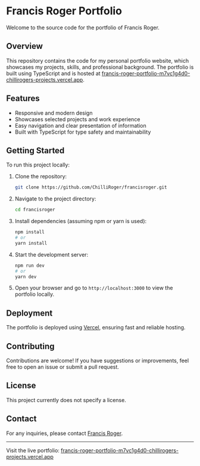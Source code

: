 # Francis Roger Portfolio

Welcome to the source code for the portfolio of Francis Roger.

## Overview

This repository contains the code for my personal portfolio website, which showcases my projects, skills, and professional background. The portfolio is built using TypeScript and is hosted at [francis-roger-portfolio-m7vc1g4d0-chillirogers-projects.vercel.app](https://francis-roger-portfolio.vercel.app/).

## Features

- Responsive and modern design
- Showcases selected projects and work experience
- Easy navigation and clear presentation of information
- Built with TypeScript for type safety and maintainability

## Getting Started

To run this project locally:

1. Clone the repository:
   ```bash
   git clone https://github.com/ChilliRoger/francisroger.git
   ```
2. Navigate to the project directory:
   ```bash
   cd francisroger
   ```
3. Install dependencies (assuming npm or yarn is used):
   ```bash
   npm install
   # or
   yarn install
   ```
4. Start the development server:
   ```bash
   npm run dev
   # or
   yarn dev
   ```
5. Open your browser and go to `http://localhost:3000` to view the portfolio locally.

## Deployment

The portfolio is deployed using [Vercel](https://vercel.com/), ensuring fast and reliable hosting.

## Contributing

Contributions are welcome! If you have suggestions or improvements, feel free to open an issue or submit a pull request.

## License

This project currently does not specify a license.

## Contact

For any inquiries, please contact [Francis Roger](https://github.com/ChilliRoger).

---

Visit the live portfolio: [francis-roger-portfolio-m7vc1g4d0-chillirogers-projects.vercel.app](https://francis-roger-portfolio.vercel.app/)
